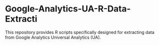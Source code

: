 # Google-Analytics-UA-R-Data-Extracti
This repository provides R scripts specifically designed for extracting data from Google Analytics Universal Analytics (UA).
